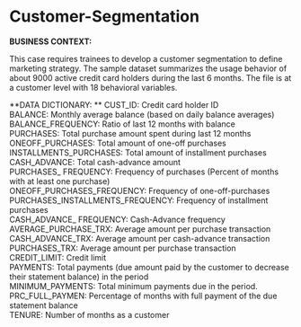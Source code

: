# Customer-Segmentation

**BUSINESS CONTEXT:**

This case requires trainees to develop a customer segmentation to define marketing strategy. The sample dataset summarizes the usage behavior of about 9000 active credit card holders during the last 6 months. The file is at a customer level with 18 behavioral variables.

**DATA DICTIONARY:  **
CUST_ID: Credit card holder ID  
BALANCE: Monthly average balance (based on daily balance averages)  
BALANCE_FREQUENCY: Ratio of last 12 months with balance   
PURCHASES: Total purchase amount spent during last 12 months  
ONEOFF_PURCHASES: Total amount of one-off purchases   
INSTALLMENTS_PURCHASES: Total amount of installment purchases   
CASH_ADVANCE: Total cash-advance amount    
PURCHASES_ FREQUENCY: Frequency of purchases (Percent of months with at least one purchase)   
ONEOFF_PURCHASES_FREQUENCY: Frequency of one-off-purchases  
PURCHASES_INSTALLMENTS_FREQUENCY: Frequency of installment purchases  
CASH_ADVANCE_ FREQUENCY: Cash-Advance frequency   
AVERAGE_PURCHASE_TRX: Average amount per purchase transaction   
CASH_ADVANCE_TRX: Average amount per cash-advance transaction   
PURCHASES_TRX: Average amount per purchase transaction  
CREDIT_LIMIT: Credit limit  
PAYMENTS: Total payments (due amount paid by the customer to decrease their statement balance) in the period  
MINIMUM_PAYMENTS: Total minimum payments due in the period.   
PRC_FULL_PAYMEN: Percentage of months with full payment of the due statement balance  
TENURE: Number of months as a customer
